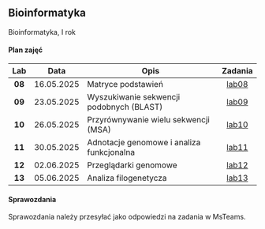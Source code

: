 ## Bioinformatyka

Bioinformatyka, I rok

#### Plan zajęć

| Lab | Data | Opis | Zadania |
| :---: | --- | --- | :---: |
| **08** | 16.05.2025 | Matryce podstawień | [lab08](./labs/lab08.md) |
| **09** | 23.05.2025 | Wyszukiwanie sekwencji podobnych (BLAST) | [lab09](./labs/lab09.md) |
| **10** | 26.05.2025 | Przyrównywanie wielu sekwencji (MSA) | [lab10](./labs/lab10.md) |
| **11** | 30.05.2025 | Adnotacje genomowe i analiza funkcjonalna | [lab11](./labs/lab11.md) |
| **12** | 02.06.2025 | Przeglądarki genomowe | [lab12](./labs/lab12.md) |
| **13** | 05.06.2025 | Analiza filogenetycza | [lab13](./labs/lab13.md) |

#### Sprawozdania

Sprawozdania należy przesyłać jako odpowiedzi na zadania w MsTeams.
